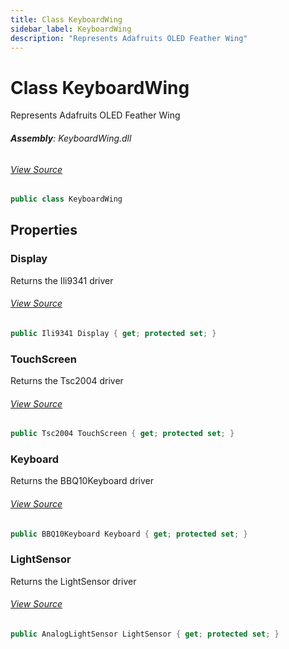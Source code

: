 ```yaml
---
title: Class KeyboardWing
sidebar_label: KeyboardWing
description: "Represents Adafruits OLED Feather Wing"
---
```

# Class KeyboardWing
Represents Adafruits OLED Feather Wing

###### **Assembly**: KeyboardWing.dll
###### [View Source](https://github.com/WildernessLabs/Meadow.Foundation.FeatherWings.git/blob/main/Source/KeyboardWing/Driver/KeyboardWing.cs#L11)
```csharp title="Declaration"
public class KeyboardWing
```
## Properties
### Display
Returns the Ili9341 driver
###### [View Source](https://github.com/WildernessLabs/Meadow.Foundation.FeatherWings.git/blob/main/Source/KeyboardWing/Driver/KeyboardWing.cs#L16)
```csharp title="Declaration"
public Ili9341 Display { get; protected set; }
```
### TouchScreen
Returns the Tsc2004 driver
###### [View Source](https://github.com/WildernessLabs/Meadow.Foundation.FeatherWings.git/blob/main/Source/KeyboardWing/Driver/KeyboardWing.cs#L21)
```csharp title="Declaration"
public Tsc2004 TouchScreen { get; protected set; }
```
### Keyboard
Returns the BBQ10Keyboard driver
###### [View Source](https://github.com/WildernessLabs/Meadow.Foundation.FeatherWings.git/blob/main/Source/KeyboardWing/Driver/KeyboardWing.cs#L26)
```csharp title="Declaration"
public BBQ10Keyboard Keyboard { get; protected set; }
```
### LightSensor
Returns the LightSensor driver
###### [View Source](https://github.com/WildernessLabs/Meadow.Foundation.FeatherWings.git/blob/main/Source/KeyboardWing/Driver/KeyboardWing.cs#L31)
```csharp title="Declaration"
public AnalogLightSensor LightSensor { get; protected set; }
```
